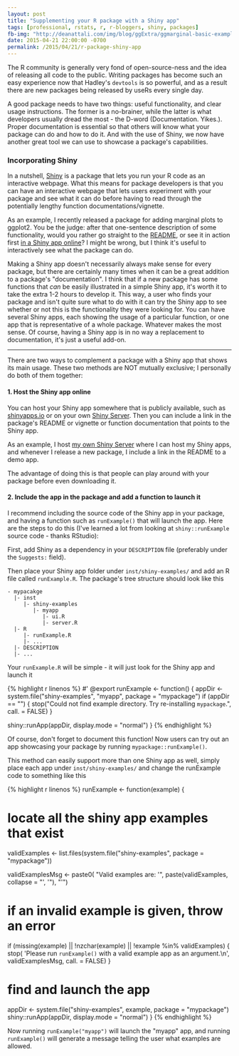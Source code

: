 ```yaml
---
layout: post
title: "Supplementing your R package with a Shiny app"
tags: [professional, rstats, r, r-bloggers, shiny, packages]
fb-img: "http://deanattali.com/img/blog/ggExtra/ggmarginal-basic-example.png"
date: 2015-04-21 22:00:00 -0700
permalink: /2015/04/21/r-package-shiny-app
---
```


The R community is generally very fond of open-source-ness and the idea of releasing all code to the public. Writing packages has become such an easy experience now that Hadley's `devtools` is so powerful, and as a result there are new packages being released by useRs every single day.

A good package needs to have two things: useful functionality, and clear usage instructions. The former is a no-brainer, while the latter is what developers usually dread the most - the D-word (Documentation. Yikes.). Proper documentation is essential so that others will know what your package can do and how to do it. And with the use of Shiny, we now have another great tool we can use to showcase a package's capabilities.

### Incorporating Shiny

In a nutshell, [Shiny](http://shiny.rstudio.com/) is a package that lets you run your R code as an interactive webpage. What this means for package developers is that you can have an interactive webpage that lets users experiment with your package and see what it can do before having to read through the potentially lengthy function documentations/vignette.

As an example, I recently released a package for adding marginal plots to ggplot2. You be the judge: after that one-sentence description of some functionality, would you rather go straight to the [README](https://github.com/daattali/ggExtra), or see it in action first [in a Shiny app online](http://daattali.com/shiny/ggExtra-ggMarginal-demo/)? I might be wrong, but I think it's useful to interactively see what the package can do.

Making a Shiny app doesn't necessarily always make sense for every package, but there are certainly many times when it can be a great addition to a package's "documentation". I think that if a new package has some functions that *can* be easily illustrated in a simple Shiny app, it's worth it to take the extra 1-2 hours to develop it. This way, a user who finds your package and isn't quite sure what to do with it can try the Shiny app to see whether or not this is the functionality they were looking for. You can have several Shiny apps, each showing the usage of a particular function, or one app that is representative of a whole package. Whatever makes the most sense. Of course, having a Shiny app is in no way a replacement to documentation, it's just a useful add-on.

---

There are two ways to complement a package with a Shiny app that shows its main usage. These two methods are NOT mutually exclusive; I personally do both of them together:

#### 1. Host the Shiny app online

You can host your Shiny app somewhere that is publicly available, such as [shinyapps.io](http://www.shinyapps.io/) or on your own [Shiny Server](deanattali.com/2015/05/09/setup-rstudio-shiny-server-digital-ocean/). Then you can include a link in the package's README or vignette or function documentation that points to the Shiny app.

As an example, I host [my own Shiny Server](http://daattali.com/shiny) where I can host my Shiny apps, and whenever I release a new package, I include a link in the README to a demo app.

The advantage of doing this is that people can play around with your package before even downloading it.

#### 2. Include the app in the package and add a function to launch it

I recommend including the source code of the Shiny app in your package, and having a function such as `runExample()` that will launch the app. Here are the steps to do this (I've learned a lot from looking at `shiny::runExample` source code - thanks RStudio):

First, add Shiny as a dependency in your `DESCRIPTION` file (preferably under the `Suggests:` field).

Then place your Shiny app folder under `inst/shiny-examples/` and add an R file called `runExample.R`. The package's tree structure should look like this

~~~
- mypacakge
  |- inst
     |- shiny-examples
        |- myapp
           |- ui.R
           |- server.R
  |- R
     |- runExample.R
     |- ...
  |- DESCRIPTION
  |- ...
~~~

Your `runExample.R` will be simple - it will just look for the Shiny app and launch it

{% highlight r linenos %}
#' @export
runExample <- function() {
  appDir <- system.file("shiny-examples", "myapp", package = "mypackage")
  if (appDir == "") {
    stop("Could not find example directory. Try re-installing `mypackage`.", call. = FALSE)
  }

  shiny::runApp(appDir, display.mode = "normal")
}
{% endhighlight %}

Of course, don't forget to document this function! Now users can try out an app showcasing your package by running `mypackage::runExample()`.

This method can easily support more than one Shiny app as well, simply place each app under `inst/shiny-examples/` and change the runExample code to something like this

{% highlight r linenos %}
runExample <- function(example) {
  # locate all the shiny app examples that exist
  validExamples <- list.files(system.file("shiny-examples", package = "mypackage"))

  validExamplesMsg <-
    paste0(
      "Valid examples are: '",
      paste(validExamples, collapse = "', '"),
      "'")

  # if an invalid example is given, throw an error
  if (missing(example) || !nzchar(example) ||
      !example %in% validExamples) {
    stop(
      'Please run `runExample()` with a valid example app as an argument.\n',
      validExamplesMsg,
      call. = FALSE)
  }

  # find and launch the app
  appDir <- system.file("shiny-examples", example, package = "mypackage")
  shiny::runApp(appDir, display.mode = "normal")
}
{% endhighlight %}

Now running `runExample("myapp")` will launch the "myapp" app, and running `runExample()` will generate a message telling the user what examples are allowed.
